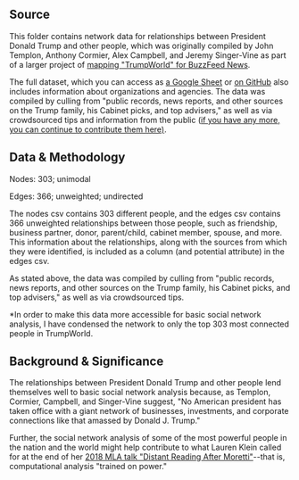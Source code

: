 ## Source

This folder contains network data for relationships between President Donald Trump and other people, which was originally compiled by John Templon, Anthony Cormier, Alex Campbell, and Jeremy Singer-Vine as part of a larger project of [mapping "TrumpWorld" for BuzzFeed News](https://www.buzzfeed.com/johntemplon/help-us-map-trumpworld?utm_term=.wloL0RAvM#.ru1M6Y21D).

The full dataset, which you can access as [a Google Sheet](https://docs.google.com/spreadsheets/d/1Z5Vo5pbvxKJ5XpfALZXvCzW26Cl4we3OaN73K9Ae5Ss/edit#gid=1996904412) or [on GitHub](https://github.com/BuzzFeedNews/trumpworld) also includes information about organizations and agencies. The data was compiled by culling from "public records, news reports, and other sources on the Trump family, his Cabinet picks, and top advisers," as well as via crowdsourced tips and information from the public ([if you have any more, you can continue to contribute them here)](https://tips.buzzfeed.com/).

## Data & Methodology

Nodes: 303; unimodal

Edges: 366; unweighted; undirected

The nodes csv contains 303 different people, and the edges csv contains 366 unweighted relationships between those people, such as friendship, business partner, donor, parent/child, cabinet member, spouse, and more. This information about the relationships, along with the sources from which they were identified, is included as a column (and potential attribute) in the edges csv.

As stated above, the data was compiled by culling from "public records, news reports, and other sources on the Trump family, his Cabinet picks, and top advisers," as well as via crowdsourced tips.

*In order to make this data more accessible for basic social network analysis, I have condensed the network to only the top 303 most connected people in TrumpWorld.

## Background & Significance

The relationships between President Donald Trump and other people lend themselves well to basic social network analysis because, as Templon, Cormier, Campbell, and Singer-Vine suggest, "No American president has taken office with a giant network of businesses, investments, and corporate connections like that amassed by Donald J. Trump."

Further, the social network analysis of some of the most powerful people in the nation and the world might help contribute to what Lauren Klein called for at the end of her [2018 MLA talk "Distant Reading After Moretti"](http://lklein.com/2018/01/distant-reading-after-moretti/)--that is, computational analysis "trained on power." 